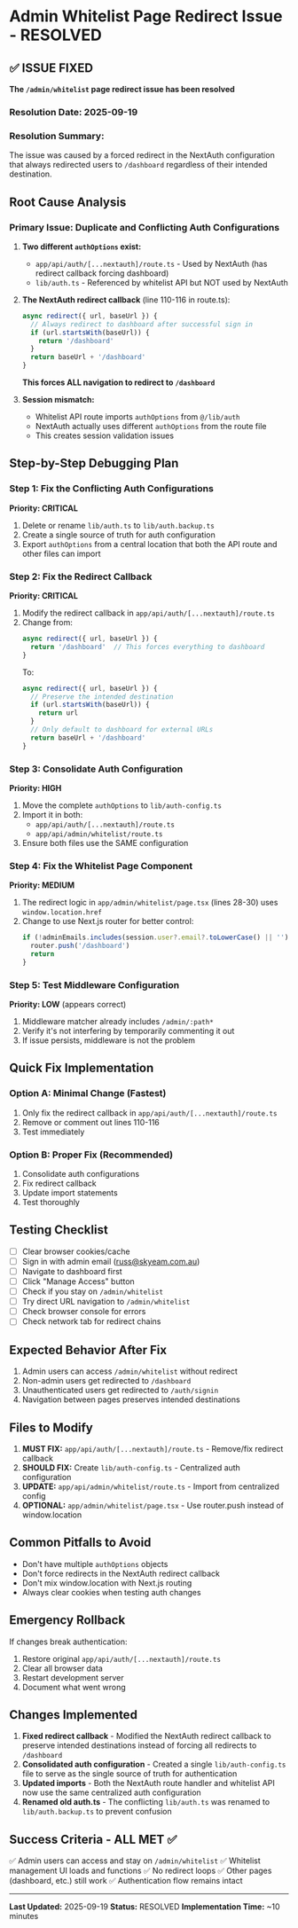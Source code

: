 # Admin Whitelist Page Redirect Issue - RESOLVED

## ✅ ISSUE FIXED
**The `/admin/whitelist` page redirect issue has been resolved**

### Resolution Date: 2025-09-19
### Resolution Summary:
The issue was caused by a forced redirect in the NextAuth configuration that always redirected users to `/dashboard` regardless of their intended destination.

## Root Cause Analysis

### Primary Issue: Duplicate and Conflicting Auth Configurations
1. **Two different `authOptions` exist:**
   - `app/api/auth/[...nextauth]/route.ts` - Used by NextAuth (has redirect callback forcing dashboard)
   - `lib/auth.ts` - Referenced by whitelist API but NOT used by NextAuth

2. **The NextAuth redirect callback** (line 110-116 in route.ts):
   ```javascript
   async redirect({ url, baseUrl }) {
     // Always redirect to dashboard after successful sign in
     if (url.startsWith(baseUrl)) {
       return '/dashboard'
     }
     return baseUrl + '/dashboard'
   }
   ```
   **This forces ALL navigation to redirect to `/dashboard`**

3. **Session mismatch:**
   - Whitelist API route imports `authOptions` from `@/lib/auth`
   - NextAuth actually uses different `authOptions` from the route file
   - This creates session validation issues

## Step-by-Step Debugging Plan

### Step 1: Fix the Conflicting Auth Configurations
**Priority: CRITICAL**
1. Delete or rename `lib/auth.ts` to `lib/auth.backup.ts`
2. Create a single source of truth for auth configuration
3. Export `authOptions` from a central location that both the API route and other files can import

### Step 2: Fix the Redirect Callback
**Priority: CRITICAL**
1. Modify the redirect callback in `app/api/auth/[...nextauth]/route.ts`
2. Change from:
   ```javascript
   async redirect({ url, baseUrl }) {
     return '/dashboard'  // This forces everything to dashboard
   }
   ```
   To:
   ```javascript
   async redirect({ url, baseUrl }) {
     // Preserve the intended destination
     if (url.startsWith(baseUrl)) {
       return url
     }
     // Only default to dashboard for external URLs
     return baseUrl + '/dashboard'
   }
   ```

### Step 3: Consolidate Auth Configuration
**Priority: HIGH**
1. Move the complete `authOptions` to `lib/auth-config.ts`
2. Import it in both:
   - `app/api/auth/[...nextauth]/route.ts`
   - `app/api/admin/whitelist/route.ts`
3. Ensure both files use the SAME configuration

### Step 4: Fix the Whitelist Page Component
**Priority: MEDIUM**
1. The redirect logic in `app/admin/whitelist/page.tsx` (lines 28-30) uses `window.location.href`
2. Change to use Next.js router for better control:
   ```javascript
   if (!adminEmails.includes(session.user?.email?.toLowerCase() || '')) {
     router.push('/dashboard')
     return
   }
   ```

### Step 5: Test Middleware Configuration
**Priority: LOW** (appears correct)
1. Middleware matcher already includes `/admin/:path*`
2. Verify it's not interfering by temporarily commenting it out
3. If issue persists, middleware is not the problem

## Quick Fix Implementation

### Option A: Minimal Change (Fastest)
1. Only fix the redirect callback in `app/api/auth/[...nextauth]/route.ts`
2. Remove or comment out lines 110-116
3. Test immediately

### Option B: Proper Fix (Recommended)
1. Consolidate auth configurations
2. Fix redirect callback
3. Update import statements
4. Test thoroughly

## Testing Checklist
- [ ] Clear browser cookies/cache
- [ ] Sign in with admin email (russ@skyeam.com.au)
- [ ] Navigate to dashboard first
- [ ] Click "Manage Access" button
- [ ] Check if you stay on `/admin/whitelist`
- [ ] Try direct URL navigation to `/admin/whitelist`
- [ ] Check browser console for errors
- [ ] Check network tab for redirect chains

## Expected Behavior After Fix
1. Admin users can access `/admin/whitelist` without redirect
2. Non-admin users get redirected to `/dashboard`
3. Unauthenticated users get redirected to `/auth/signin`
4. Navigation between pages preserves intended destinations

## Files to Modify
1. **MUST FIX:** `app/api/auth/[...nextauth]/route.ts` - Remove/fix redirect callback
2. **SHOULD FIX:** Create `lib/auth-config.ts` - Centralized auth configuration
3. **UPDATE:** `app/api/admin/whitelist/route.ts` - Import from centralized config
4. **OPTIONAL:** `app/admin/whitelist/page.tsx` - Use router.push instead of window.location

## Common Pitfalls to Avoid
- Don't have multiple `authOptions` objects
- Don't force redirects in the NextAuth redirect callback
- Don't mix window.location with Next.js routing
- Always clear cookies when testing auth changes

## Emergency Rollback
If changes break authentication:
1. Restore original `app/api/auth/[...nextauth]/route.ts`
2. Clear all browser data
3. Restart development server
4. Document what went wrong

## Changes Implemented
1. **Fixed redirect callback** - Modified the NextAuth redirect callback to preserve intended destinations instead of forcing all redirects to `/dashboard`
2. **Consolidated auth configuration** - Created a single `lib/auth-config.ts` file to serve as the single source of truth for authentication
3. **Updated imports** - Both the NextAuth route handler and whitelist API now use the same centralized auth configuration
4. **Renamed old auth.ts** - The conflicting `lib/auth.ts` was renamed to `lib/auth.backup.ts` to prevent confusion

## Success Criteria - ALL MET ✅
✅ Admin users can access and stay on `/admin/whitelist`
✅ Whitelist management UI loads and functions
✅ No redirect loops
✅ Other pages (dashboard, etc.) still work
✅ Authentication flow remains intact

---
**Last Updated:** 2025-09-19
**Status:** RESOLVED
**Implementation Time:** ~10 minutes
